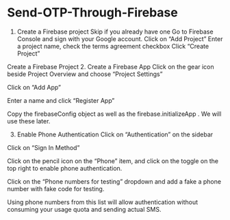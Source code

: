 # Send-OTP-Through-Firebase

1. Create a Firebase project
Skip if you already have one
Go to Firebase Console and sign with your Google account.
Click on “Add Project”
Enter a project name, check the terms agreement checkbox
Click “Create Project”

Create a Firebase Project
2. Create a Firebase App
Click on the gear icon beside Project Overview and choose “Project Settings”

Click on “Add App”

Enter a name and click “Register App”

Copy the firebaseConfig object as well as the firebase.initializeApp . We will use these later.

3. Enable Phone Authentication
Click on “Authentication” on the sidebar

Click on “Sign In Method”

Click on the pencil icon on the “Phone” item, and click on the toggle on the top right to enable phone authentication.

Click on the “Phone numbers for testing” dropdown and add a fake a phone number with fake code for testing.

Using phone numbers from this list will allow authentication without consuming your usage quota and sending actual SMS.
